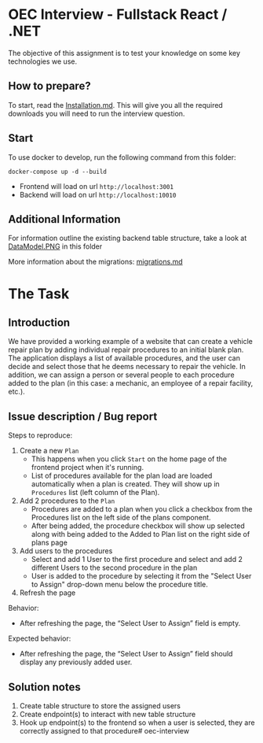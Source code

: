 # OEC Interview - Fullstack React / .NET

The objective of this assignment is to test your knowledge on some key technologies we use. 

## How to prepare?

To start, read the [Installation.md](Installation.md). This will give you all the required downloads you will need to run the interview question.

## Start

To use docker to develop, run the following command from this folder:
```
docker-compose up -d --build
```

- Frontend will load on url `http://localhost:3001`
- Backend will load on url `http://localhost:10010`

## Additional Information

For information outline the existing backend table structure, take a look at [DataModel.PNG](DataModel.PNG) in this folder

More information about the migrations: [migrations.md](./Interview/RL.Data/migrations.md)

# The Task

## Introduction

We have provided a working example of a website that can create a vehicle repair plan by adding individual repair procedures to an initial blank plan. The application displays a list of available procedures, and the user can decide and select those that he deems necessary to repair the vehicle. In addition, we can assign a person or several people to each procedure added to the plan (in this case: a mechanic, an employee of a repair facility, etc.). 

## Issue description / Bug report

Steps to reproduce:

1. Create a new `Plan`
   - This happens when you click `Start` on the home page of the frontend project when it's running.
   - List of procedures available for the plan load are loaded automatically when a plan is created. They will show up in `Procedures` list (left column of the Plan).
1. Add 2 procedures to the `Plan`
   - Procedures are added to a plan when you click a checkbox from the Procedures list on the left side of the plans component.
   - After being added, the procedure checkbox will show up selected along with being added to the Added to Plan list on the right side of plans page
1. Add users to the procedures
   - Select and add 1 User to the first procedure and select and add 2 different Users to the second procedure in the plan
   - User is added to the procedure by selecting it from the "Select User to Assign" drop-down menu below the procedure title.
1.  Refresh the page

Behavior:

- After refreshing the page, the “Select User to Assign” field is empty.

Expected behavior:

- After refreshing the page, the “Select User to Assign” field should display any previously added user.

## Solution notes
1. Create table structure to store the assigned users
2. Create endpoint(s) to interact with new table structure
3. Hook up endpoint(s) to the frontend so when a user is selected, they are correctly assigned to that procedure#   o e c - i n t e r v i e w  
 